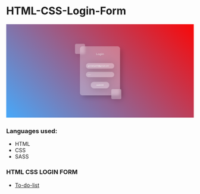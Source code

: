 # HTML-CSS-Login-Form

<img src="login page.png" width="1080" height="auto">

### Languages used:
* HTML
* CSS
* SASS

### HTML CSS LOGIN FORM

- [To-do-list](HTML-CSS-Login-Form/index.html)
